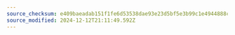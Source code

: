 ```yaml
---
source_checksum: e409baeadab151f1fe6d53538dae93e23d5bf5e3b99c1e4944888cd72b79465d
source_modified: 2024-12-12T21:11:49.592Z
---
```



